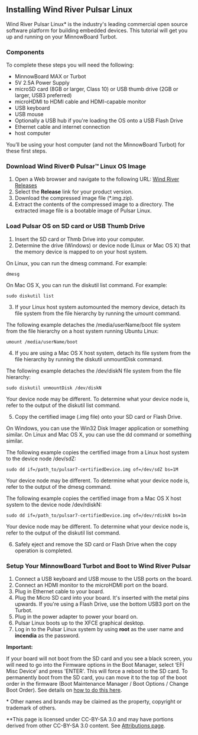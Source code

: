 ## Installing Wind River Pulsar Linux

Wind River Pulsar Linux* is the industry's leading commercial open source 
software platform for building embedded devices.  This tutorial will get you up 
and running on your MinnowBoard Turbot.

### Components

To complete these steps you will need the following:

- MinnowBoard MAX or Turbot
- 5V 2.5A Power Supply
- microSD card (8GB or larger, Class 10) 
or USB thumb drive (2GB or larger, USB3 preferred)
- microHDMI to HDMI cable and HDMI-capable monitor
- USB keyboard
- USB mouse 
- Optionally a USB hub if you're loading the OS onto a USB Flash Drive
- Ethernet cable and internet connection
- host computer 

You’ll be using your host computer (and not the MinnowBoard Turbot) for these 
first steps.

### Download Wind River&copy; Pulsar&trade; Linux OS Image
1. Open a Web browser and navigate to the following URL: 
[Wind River Releases](https://distro.windriver.com/public_feeds/WindRiver-Pulsar-Linux-MinnowBoardMax-image/Releases/)
2. Select the **Release** link for your product version.
3. Download the compressed image file (*.img.zip).
4. Extract the contents of the compressed image to a directory.  The extracted 
image file is a bootable image of Pulsar Linux.


### Load Pulsar OS on SD card or USB Thumb Drive
1. Insert the SD card or Thmb Drive into your computer.
2. Determine the drive (Windows) or device node (Linux or Mac OS X) that the 
memory device is mapped to on your host system.

On Linux, you can run the dmesg command. For example:
```
dmesg
```

On Mac OS X, you can run the diskutil list command. For example:
```
sudo diskutil list
```

3. If your Linux host system automounted the memory device, detach its file 
system from the file hierarchy by running the umount command.

The following example detaches the /media/userName/boot file system from the 
file hierarchy on a host system running Ubuntu Linux:
```
umount /media/userName/boot
```

4. If you are using a Mac OS X host system, detach its file system from the file 
hierarchy by running the diskutil unmountDisk command.

The following example detaches the /dev/diskN file system from the file 
hierarchy:
```
sudo diskutil unmountDisk /dev/diskN
```
Your device node may be different. To determine what your device node is, refer 
to the output of the diskutil list command.

5. Copy the certified image (.img file) onto your SD card or Flash Drive.

On Windows, you can use the Win32 Disk Imager application or something similar.
On Linux and Mac OS X, you can use the dd command or something similar.

The following example copies the certified image from a Linux host system to the 
device node /dev/sdZ:
```
sudo dd if=/path_to/pulsar7-certifiedDevice.img of=/dev/sdZ bs=1M 
```
Your device node may be different. To determine what your device node is, refer 
to the output of the dmesg command.

The following example copies the certified image from a Mac OS X host system to 
the device node /dev/rdiskN:
```
sudo dd if=/path_to/pulsar7-certifiedDevice.img of=/dev/rdiskN bs=1m
```
Your device node may be different. To determine what your device node is, refer 
to the output of the diskutil list command.

6. Safely eject and remove the SD card or Flash Drive when the copy operation is 
completed.

### Setup Your MinnowBoard Turbot and Boot to Wind River Pulsar
1. Connect a USB keyboard and USB mouse to the USB ports on the board.  
2. Connect an HDMI monitor to the microHDMI port on the board.
3. Plug in Ethernet cable to your board.
4. Plug the Micro SD card into your board. It's inserted with the metal pins 
upwards.  If you're using a Flash Drive, use the bottom USB3 port on the Turbot.
5. Plug in the power adapter to power your board on.
6. Pulsar Linux boots up to the XFCE graphical desktop.
7. Log in to the Pulsar Linux system by using **root** as the user name and 
**incendia** as the password.


**Important:**

If your board will not boot from the SD card and you see a black screen, you 
will need to go into the Firmware options in the Boot Manager, select ‘EFI Misc 
Device’ and press 'ENTER'. This will force a reboot to the SD card. To 
permanently boot from the SD card, you can move it to the top of the boot 
order in the firmware (Boot Maintenance Manager / Boot Options / Change Boot 
Order). See details on [how to do this here](tutorials/updating_your_firmware).

\* Other names and brands may be claimed as the property, copyright or trademark
of others.

\**This page is licensed under CC-BY-SA 3.0 and may have portions derived from other CC-BY-SA 3.0 content. See [Attributions page](attributions).
